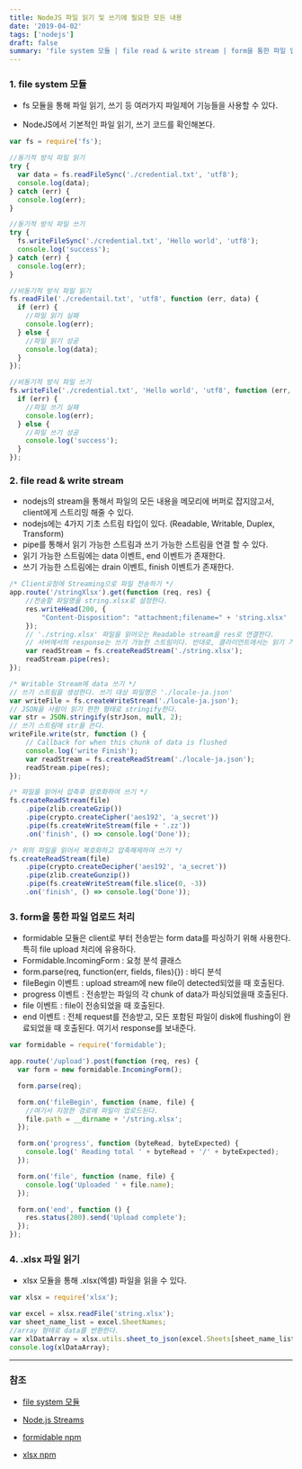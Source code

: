 ```yaml
---
title: NodeJS 파일 읽기 및 쓰기에 필요한 모든 내용
date: '2019-04-02'
tags: ['nodejs']
draft: false
summary: 'file system 모듈 | file read & write stream | form을 통한 파일 업로드 처리 | .xlsx 파일 읽기'
---
```


### 1. file system 모듈

- fs 모듈을 통해 파일 읽기, 쓰기 등 여러가지 파일제어 기능들을 사용할 수 있다.

- NodeJS에서 기본적인 파일 읽기, 쓰기 코드를 확인해본다.

```js
var fs = require('fs');

//동기적 방식 파일 읽기
try {
  var data = fs.readFileSync('./credential.txt', 'utf8');
  console.log(data);
} catch (err) {
  console.log(err);
}

//동기적 방식 파일 쓰기
try {
  fs.writeFileSync('./credential.txt', 'Hello world', 'utf8');
  console.log('success');
} catch (err) {
  console.log(err);
}

//비동기적 방식 파일 읽기
fs.readFile('./credentail.txt', 'utf8', function (err, data) {
  if (err) {
    //파일 읽기 실패
    console.log(err);
  } else {
    //파일 읽기 성공
    console.log(data);
  }
});

//비동기적 방식 파일 쓰기
fs.writeFile('./credential.txt', 'Hello world', 'utf8', function (err, data) {
  if (err) {
    //파일 쓰기 실패
    console.log(err);
  } else {
    //파일 쓰기 성공
    console.log('success');
  }
});
```

### 2. file read & write stream

- nodejs의 stream을 통해서 파일의 모든 내용을 메모리에 버퍼로 잡지않고서, client에게 스트리밍 해줄 수 있다.
- nodejs에는 4가지 기초 스트림 타입이 있다. (Readable, Writable, Duplex, Transform)
- pipe를 통해서 읽기 가능한 스트림과 쓰기 가능한 스트림을 연결 할 수 있다.
- 읽기 가능한 스트림에는 data 이벤트, end 이벤트가 존재한다.
- 쓰기 가능한 스트림에는 drain 이벤트, finish 이벤트가 존재한다.

```js
/* Client요청에 Streaming으로 파일 전송하기 */
app.route('/stringXlsx').get(function (req, res) {
    //전송할 파일명을 string.xlsx로 설정한다.
    res.writeHead(200, {
        "Content-Disposition": "attachment;filename=" + 'string.xlsx'
    });
    // './string.xlsx' 파일을 읽어오는 Readable stream을 res로 연결한다.
    // 서버에서의 response는 쓰기 가능한 스트림이다. 반대로, 클라이언트에서는 읽기 가능한 스트림이 된다.
    var readStream = fs.createReadStream('./string.xlsx');
    readStream.pipe(res);
});

/* Writable Stream에 data 쓰기 */
// 쓰기 스트림을 생성한다. 쓰기 대상 파일명은 './locale-ja.json'
var writeFile = fs.createWriteStream('./locale-ja.json');
// JSON을 사람이 읽기 편한 형태로 stringify한다.
var str = JSON.stringify(strJson, null, 2);
// 쓰기 스트림에 str을 쓴다.
writeFile.write(str, function () {
    // Callback for when this chunk of data is flushed
    console.log('write Finish');
    var readStream = fs.createReadStream('./locale-ja.json');
    readStream.pipe(res);
});

/* 파일을 읽어서 압축후 암호화하여 쓰기 */
fs.createReadStream(file)
    .pipe(zlib.createGzip())
    .pipe(crypto.createCipher('aes192', 'a_secret'))
    .pipe(fs.createWriteStream(file + '.zz'))
    .on('finish', () => console.log('Done'));

/* 위의 파일을 읽어서 복호화하고 압축해제하여 쓰기 */
fs.createReadStream(file)
    .pipe(crypto.createDecipher('aes192', 'a_secret'))
    .pipe(zlib.createGunzip())
    .pipe(fs.createWriteStream(file.slice(0, -3))
    .on('finish', () => console.log('Done'));
```

### 3. form을 통한 파일 업로드 처리

- formidable 모듈은 client로 부터 전송받는 form data를 파싱하기 위해 사용한다. 특히 file upload 처리에 유용하다.
- Formidable.IncomingForm : 요청 분석 클래스
- form.parse(req, function(err, fields, files){}) : 바디 분석
- fileBegin 이벤트 : upload stream에 new file이 detected되었을 때 호출된다.
- progress 이벤트 : 전송받는 파일의 각 chunk of data가 파싱되었을때 호출된다.
- file 이벤트 : file이 전송되었을 때 호출된다.
- end 이벤트 : 전체 request를 전송받고, 모든 포함된 파일이 disk에 flushing이 완료되었을 때 호출된다. 여기서 response를 보내준다.

```js
var formidable = require('formidable');

app.route('/upload').post(function (req, res) {
  var form = new formidable.IncomingForm();

  form.parse(req);

  form.on('fileBegin', function (name, file) {
    //여기서 지정한 경로에 파일이 업로드된다.
    file.path = __dirname + '/string.xlsx';
  });

  form.on('progress', function (byteRead, byteExpected) {
    console.log(' Reading total ' + byteRead + '/' + byteExpected);
  });

  form.on('file', function (name, file) {
    console.log('Uploaded ' + file.name);
  });

  form.on('end', function () {
    res.status(200).send('Upload complete');
  });
});
```

### 4. .xlsx 파일 읽기

- xlsx 모듈을 통해 .xlsx(엑셀) 파일을 읽을 수 있다.

```js
var xlsx = require('xlsx');

var excel = xlsx.readFile('string.xlsx');
var sheet_name_list = excel.SheetNames;
//array 형태로 data를 반환한다.
var xlDataArray = xlsx.utils.sheet_to_json(excel.Sheets[sheet_name_list[0]]);
console.log(xlDataArray);
```

---

### 참조

- [file system 모듈](https://nodejs.org/api/fs.html)

- [Node.js Streams](https://medium.freecodecamp.org/node-js-streams-everything-you-need-to-know-c9141306be93)

- [formidable npm](https://www.npmjs.com/package/formidable)

- [xlsx npm](https://www.npmjs.com/package/xlsx)
